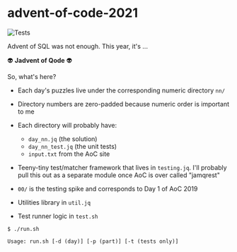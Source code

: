 # advent-of-code-2021

![Tests](https://github.com/mrwilson/advent-of-code-2021/actions/workflows/tests.yml/badge.svg)

Advent of SQL was not enough. This year, it's ...

👽 **Jadvent of Qode** 👽

So, what's here?

- Each day's puzzles live under the corresponding numeric directory `nn/`
- Directory numbers are zero-padded because numeric order is important to me
- Each directory will probably have:
  - `day_nn.jq` (the solution)
  - `day_nn_test.jq` (the unit tests)
  - `input.txt` from the AoC site
    
- Teeny-tiny test/matcher framework that lives in `testing.jq`. I'll probably pull this out as a separate module once AoC is over called "jamqrest"
- `00/` is the testing spike and corresponds to Day 1 of AoC 2019
- Utilities library in `util.jq`
- Test runner logic in `test.sh`

```
$ ./run.sh

Usage: run.sh [-d (day)] [-p (part)] [-t (tests only)]
```
